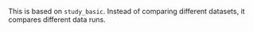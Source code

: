 This is based on `study_basic`. Instead of comparing different datasets, it compares different data runs.
